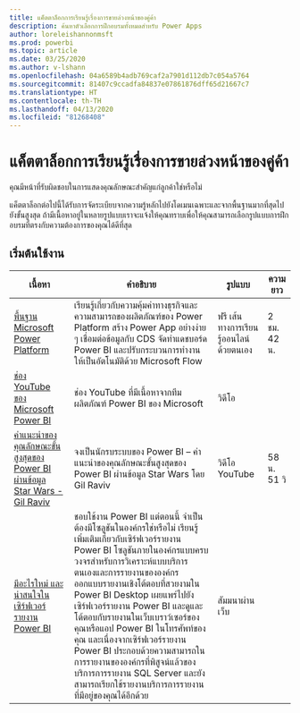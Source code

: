 ```yaml
---
title: แค็ตตาล็อกการเรียนรู้เรื่องการขายล่วงหน้าของคู่ค้า
description: ค้นหาตัวเลือกการฝึกอบรมทั้งหมดสำหรับ Power Apps
author: loreleishannonmsft
ms.prod: powerbi
ms.topic: article
ms.date: 03/25/2020
ms.author: v-lshann
ms.openlocfilehash: 04a6589b4adb769caf2a7901d112db7c054a5764
ms.sourcegitcommit: 81407c9ccadfa84837e07861876dff65d21667c7
ms.translationtype: HT
ms.contentlocale: th-TH
ms.lasthandoff: 04/13/2020
ms.locfileid: "81268408"
---
```

# <a name="partner-pre-sales-learning-catalog"></a>แค็ตตาล็อกการเรียนรู้เรื่องการขายล่วงหน้าของคู่ค้า

คุณมีหน้าที่รับผิดชอบในการแสดงคุณลักษณะสำคัญแก่ลูกค้าใช่หรือไม่ 

แค็ตตาล็อกต่อไปนี้ได้รับการจัดระเบียบจากความรู้หลักไปยังโดเมนเฉพาะและจากพื้นฐานมากที่สุดไปยังขั้นสูงสุด ถ้ามีเนื้อหาอยู่ในหลายรูปแบบเราจะแจ้งให้คุณทราบเพื่อให้คุณสามารถเลือกรูปแบบการฝึกอบรมที่ตรงกับความต้องการของคุณได้ดีที่สุด

## <a name="get-started"></a>เริ่มต้นใช้งาน<a name="get-started"></a>
| เนื้อหา  | คำอธิบาย | รูปแบบ  | ความยาว   |
|-------------------------------------------------------------------------------------------------------------------------------------|-------------------------------------------------------------------------------------------------------------------------------------------------------------------------------------------------------------------------------------------------------------------------------------------------------------------------------------------------------------------------------------------------------------------------------------------------------------------------------------------------------------------------------------------------------------------|---------------------------------------|-------------|
| [พื้นฐาน Microsoft Power Platform](https://docs.microsoft.com/learn/paths/power-plat-fundamentals/)   | เรียนรู้เกี่ยวกับความคุ้มค่าทางธุรกิจและความสามารถของผลิตภัณฑ์ของ Power Platform สร้าง Power App อย่างง่าย ๆ เชื่อมต่อข้อมูลกับ CDS จัดทำแดชบอร์ด Power BI และปรับกระบวนการทำงานให้เป็นอัตโนมัติด้วย Microsoft Flow   | ฟรี เส้นทางการเรียนรู้ออนไลน์ด้วยตนเอง | 2 ชม. 42 น.   |
| [ช่อง YouTube ของ Microsoft Power BI](https://www.youtube.com/user/mspowerbi/videos)                                                 | ช่อง YouTube ที่มีเนื้อหาจากทีมผลิตภัณฑ์ Power BI ของ Microsoft  | วิดีโอ |             |
| [คำแนะนำของคุณลักษณะขั้นสูงสุดของ Power BI ผ่านข้อมูล Star Wars - Gil Raviv](https://www.youtube.com/watch?v=r0Qk5V8dvgg) | จงเป็นนักรบระบบของ Power BI – คำแนะนำของคุณลักษณะขั้นสูงสุดของ Power BI ผ่านข้อมูล Star Wars โดย Gil Raviv  | วิดีโอ YouTube   | 58 น. 51 วิ |
| [มีอะไรใหม่ และน่าสนใจในเซิร์ฟเวอร์รายงาน Power BI](https://info.microsoft.com/whats-new-powerbi-report-server-ondemand.html)       | ชอบใช้งาน Power BI แต่ตอนนี้ จำเป็นต้องมีโซลูชันในองค์กรใช่หรือไม่ เรียนรู้เพิ่มเติมเกี่ยวกับเซิร์ฟเวอร์รายงาน Power BI โซลูชันภายในองค์กรแบบครบวงจรสำหรับการวิเคราะห์แบบบริการตนเองและการรายงานขององค์กร ออกแบบรายงานเชิงโต้ตอบที่สวยงามใน Power BI Desktop เผยแพร่ไปยังเซิร์ฟเวอร์รายงาน Power BI และดูและโต้ตอบกับรายงานในเว็บเบราว์เซอร์ของคุณหรือแอป Power BI ในโทรศัพท์ของคุณ และเนื่องจากเซิร์ฟเวอร์รายงาน Power BI ประกอบด้วยความสามารถในการรายงานขององค์กรที่พิสูจน์แล้วของบริการการรายงาน SQL Server และยังสามารถเรียกใช้รายงานบริการการรายงานที่มีอยู่ของคุณได้อีกด้วย | สัมมนาผ่านเว็บ   |             |